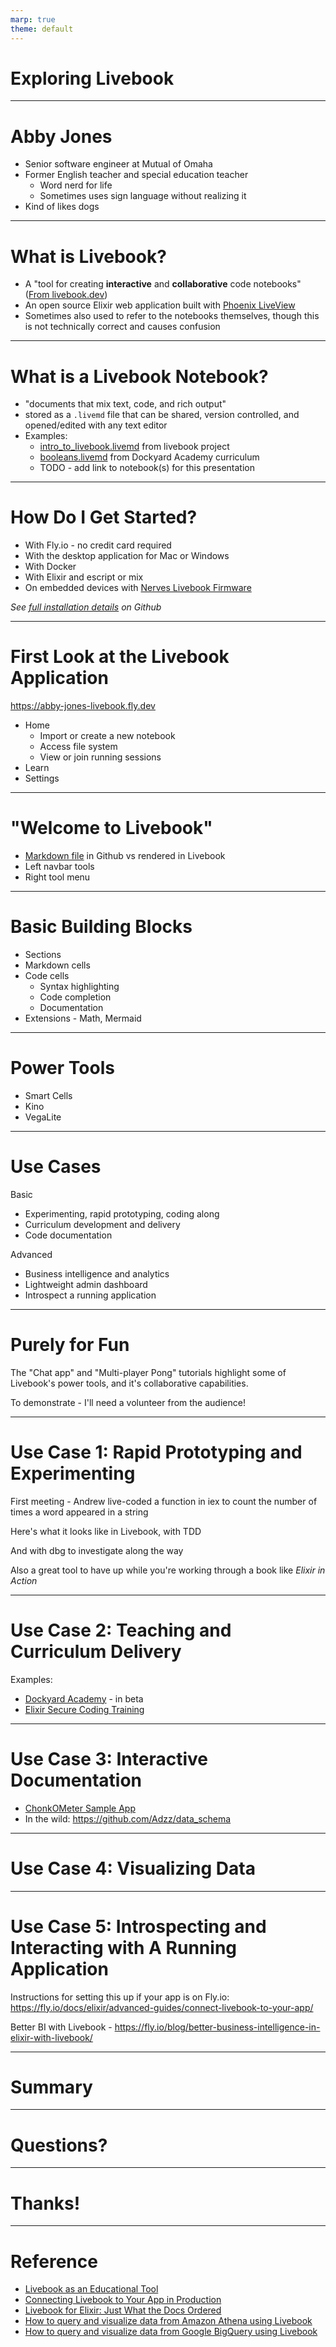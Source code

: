 ```yaml
---
marp: true
theme: default
---
```


# Exploring Livebook

---
# Abby Jones

* Senior software engineer at Mutual of Omaha
* Former English teacher and special education teacher
  * Word nerd for life
  * Sometimes uses sign language without realizing it
* Kind of likes dogs

---
# What is Livebook?

* A "tool for creating **interactive** and **collaborative** code notebooks" ([From livebook.dev](https://livebook.dev/#install))
* An open source Elixir web application built with [Phoenix LiveView](https://www.phoenixframework.org)
* Sometimes also used to refer to the notebooks themselves, though this is not technically correct and causes confusion

---
# What is a Livebook Notebook?

* "documents that mix text, code, and rich output"
* stored as a `.livemd` file that can be shared, version controlled, and opened/edited with any text editor
* Examples:
  * [intro_to_livebook.livemd](https://github.com/livebook-dev/livebook/blob/main/lib/livebook/notebook/learn/intro_to_livebook.livemd) from livebook project
  * [booleans.livemd](https://github.com/AbbyJonesDev/beta_curriculum/blob/main/reading/booleans.livemd) from Dockyard Academy curriculum
  * TODO - add link to notebook(s) for this presentation

---
# How Do I Get Started?

* With Fly.io - no credit card required
* With the desktop application for Mac or Windows
* With Docker
* With Elixir and escript or mix
* On embedded devices with [Nerves Livebook Firmware](https://github.com/livebook-dev/nerves_livebook)

_See [full installation details](https://github.com/livebook-dev/livebook#installation) on Github_

---
# First Look at the Livebook Application

https://abby-jones-livebook.fly.dev

* Home
  * Import or create a new notebook
  * Access file system
  * View or join running sessions
* Learn
* Settings

---
# "Welcome to Livebook"

* [Markdown file](https://github.com/livebook-dev/livebook/blob/main/lib/livebook/notebook/learn/intro_to_livebook.livemd) in Github vs rendered in Livebook
* Left navbar tools
* Right tool menu

---
# Basic Building Blocks

* Sections
* Markdown cells
* Code cells
  * Syntax highlighting
  * Code completion
  * Documentation
* Extensions - Math, Mermaid

---
# Power Tools

* Smart Cells
* Kino
* VegaLite

---
# Use Cases

Basic
* Experimenting, rapid prototyping, coding along
* Curriculum development and delivery
* Code documentation

Advanced
* Business intelligence and analytics
* Lightweight admin dashboard
* Introspect a running application

---
# Purely for Fun

The "Chat app" and "Multi-player Pong" tutorials highlight some of Livebook's power tools, and it's collaborative capabilities.

To demonstrate - I'll need a volunteer from the audience!

---
# Use Case 1: Rapid Prototyping and Experimenting

First meeting - Andrew live-coded a function in iex to count the number of times a word appeared in a string

Here's what it looks like in Livebook, with TDD

And with dbg to investigate along the way

Also a great tool to have up while you're working through a book like _Elixir in Action_

---
# Use Case 2: Teaching and Curriculum Delivery

Examples:

* [Dockyard Academy](https://github.com/DockYard-Academy/beta_curriculum) - in beta
* [Elixir Secure Coding Training](https://github.com/podium/elixir-secure-coding)

---
# Use Case 3: Interactive Documentation

* [ChonkOMeter Sample App](https://github.com/Adzz/chonk_o_meter)
* In the wild: https://github.com/Adzz/data_schema

--- 
# Use Case 4: Visualizing Data

--- 
# Use Case 5: Introspecting and Interacting with A Running Application

Instructions for setting this up if your app is on Fly.io: https://fly.io/docs/elixir/advanced-guides/connect-livebook-to-your-app/

Better BI with Livebook - https://fly.io/blog/better-business-intelligence-in-elixir-with-livebook/


---
# Summary


--- 
# Questions?


---
# Thanks!

---
# Reference

* [Livebook as an Educational Tool](https://dashbit.co/blog/livebook-as-an-educational-tool)
* [Connecting Livebook to Your App in Production](https://fly.io/docs/elixir/advanced-guides/connect-livebook-to-your-app/)
* [Livebook for Elixir: Just What the Docs Ordered](https://blog.appsignal.com/2022/05/24/livebook-for-elixir-just-what-the-docs-ordered.html)
* [How to query and visualize data from Amazon Athena using Livebook](https://news.livebook.dev/how-to-query-and-visualize-data-from-amazon-athena-using-livebook-4dfQ5y)
* [How to query and visualize data from Google BigQuery using Livebook](https://news.livebook.dev/how-to-query-and-visualize-data-from-google-bigquery-using-livebook-3o2leU)


